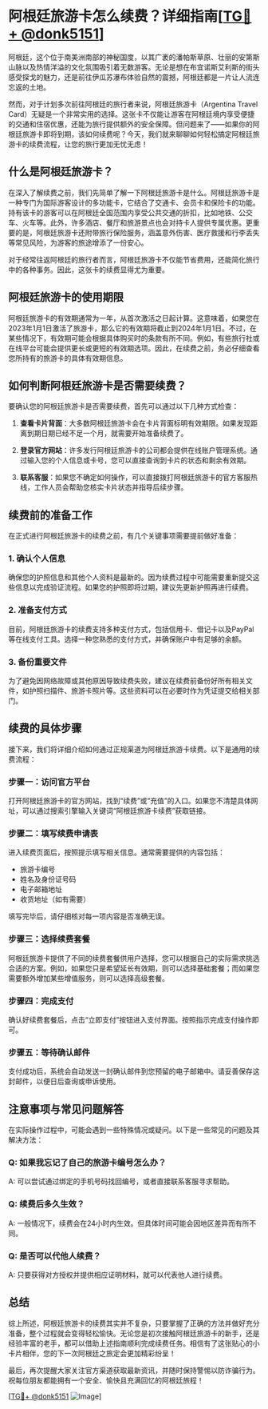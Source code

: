# 阿根廷旅游卡怎么续费？详细指南[[TG💪+ @donk5151](https://t.me/s/donk5151)]

阿根廷，这个位于南美洲南部的神秘国度，以其广袤的潘帕斯草原、壮丽的安第斯山脉以及热情洋溢的文化氛围吸引着无数游客。无论是想在布宜诺斯艾利斯的街头感受探戈的魅力，还是前往伊瓜苏瀑布体验自然的震撼，阿根廷都是一片让人流连忘返的土地。

然而，对于计划多次前往阿根廷的旅行者来说，阿根廷旅游卡（Argentina Travel Card）无疑是一个非常实用的选择。这张卡不仅能让游客在阿根廷境内享受便捷的交通和住宿优惠，还能为旅行提供额外的安全保障。但问题来了——如果你的阿根廷旅游卡即将到期，该如何续费呢？今天，我们就来聊聊如何轻松搞定阿根廷旅游卡的续费流程，让您的旅行更加无忧无虑！

## 什么是阿根廷旅游卡？

在深入了解续费之前，我们先简单了解一下阿根廷旅游卡是什么。阿根廷旅游卡是一种专门为国际游客设计的多功能卡，它结合了交通卡、会员卡和保险卡的功能。持有该卡的游客可以在阿根廷全国范围内享受公共交通的折扣，比如地铁、公交车、火车等。此外，许多酒店、餐厅和旅游景点也会对持卡人提供专属优惠。更重要的是，阿根廷旅游卡还附带旅行保险服务，涵盖意外伤害、医疗救援和行李丢失等常见风险，为游客的旅途增添了一份安心。

对于经常往返阿根廷的旅行者而言，阿根廷旅游卡不仅能节省费用，还能简化旅行中的各种事务。因此，这张卡的续费显得尤为重要。

## 阿根廷旅游卡的使用期限

阿根廷旅游卡的有效期通常为一年，从首次激活之日起计算。这意味着，如果您在2023年1月1日激活了旅游卡，那么它的有效期将截止到2024年1月1日。不过，在某些情况下，有效期可能会根据具体购买时的条款有所不同。例如，有些旅行社或在线平台可能会提供更长或更短的有效期选项。因此，在续费之前，务必仔细查看您所持有的旅游卡的具体有效期信息。

## 如何判断阿根廷旅游卡是否需要续费？

要确认您的阿根廷旅游卡是否需要续费，首先可以通过以下几种方式检查：

1. **查看卡片背面**：大多数阿根廷旅游卡会在卡片背面标明有效期限。如果发现距离到期日期已经不足一个月，就需要开始准备续费了。
   
2. **登录官方网站**：许多发行阿根廷旅游卡的公司都会提供在线账户管理系统。通过输入您的个人信息或卡号，您可以直接查询到卡片的状态和剩余有效期。

3. **联系客服**：如果您不确定如何操作，可以直接拨打阿根廷旅游卡的官方客服热线，工作人员会帮助您核实卡片状态并指导后续步骤。

## 续费前的准备工作

在正式进行阿根廷旅游卡的续费之前，有几个关键事项需要提前做好准备：

### 1. 确认个人信息

确保您的护照信息和其他个人资料是最新的。因为续费过程中可能需要重新提交这些信息以完成验证流程。如果您的护照即将过期，建议先更新护照再进行续费。

### 2. 准备支付方式

目前，阿根廷旅游卡的续费支持多种支付方式，包括信用卡、借记卡以及PayPal等在线支付工具。选择一种您熟悉的支付方式，并确保账户中有足够的余额。

### 3. 备份重要文件

为了避免因网络故障或其他原因导致续费失败，建议在续费前备份好所有相关文件，如护照扫描件、旅游卡照片等。这些资料可以在必要时作为凭证提交给相关部门。

## 续费的具体步骤

接下来，我们将详细介绍如何通过正规渠道为阿根廷旅游卡续费。以下是通用的续费流程：

### 步骤一：访问官方平台

打开阿根廷旅游卡的官方网站，找到“续费”或“充值”的入口。如果您不清楚具体网址，可以通过搜索引擎输入关键词“阿根廷旅游卡续费”获取链接。

### 步骤二：填写续费申请表

进入续费页面后，按照提示填写相关信息。通常需要提供的内容包括：
- 旅游卡编号
- 姓名及身份证号码
- 电子邮箱地址
- 收货地址（如有需要）

填写完毕后，请仔细核对每一项内容是否准确无误。

### 步骤三：选择续费套餐

阿根廷旅游卡提供了不同的续费套餐供用户选择，您可以根据自己的实际需求挑选合适的方案。例如，如果您只是希望延长有效期，则可以选择基础套餐；而如果您需要额外增加某些增值服务，则可以选择高级套餐。

### 步骤四：完成支付

确认好续费套餐后，点击“立即支付”按钮进入支付界面。按照指示完成支付操作即可。

### 步骤五：等待确认邮件

支付成功后，系统会自动发送一封确认邮件到您预留的电子邮箱中。请妥善保存这封邮件，以便日后查询或申诉使用。

## 注意事项与常见问题解答

在实际操作过程中，可能会遇到一些特殊情况或疑问。以下是一些常见的问题及其解决方法：

### Q: 如果我忘记了自己的旅游卡编号怎么办？
A: 可以尝试通过绑定的手机号码找回编号，或者直接联系客服寻求帮助。

### Q: 续费后多久生效？
A: 一般情况下，续费会在24小时内生效。但具体时间可能会因地区差异而有所不同。

### Q: 是否可以代他人续费？
A: 只要获得对方授权并提供相应证明材料，就可以代表他人进行续费。

## 总结

综上所述，阿根廷旅游卡的续费其实并不复杂，只要掌握了正确的方法并做好充分准备，整个过程就会变得轻松愉快。无论您是初次接触阿根廷旅游卡的新手，还是经验丰富的老手，都可以借助上述指南顺利完成续费任务。相信有了这张贴心的小卡片相伴，您的下一次阿根廷之旅定会更加精彩纷呈！

最后，再次提醒大家关注官方渠道获取最新资讯，并随时保持警惕以防诈骗行为。祝每位朋友都能拥有一个安全、愉快且充满回忆的阿根廷旅程！

[[TG💪+ @donk5151](https://t.me/s/donk5151) ![Image](https://i.postimg.cc/rwNCRYN7/Snipaste-2025-04-30-17-27-05.png)]
